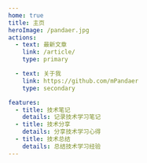 ```yaml
---
home: true
title: 主页
heroImage: /pandaer.jpg
actions:
  - text: 最新文章
    link: /article/
    type: primary

  - text: 关于我
    link: https://github.com/mPandaer
    type: secondary

features:
  - title: 技术笔记
    details: 记录技术学习笔记
  - title: 技术分享
    details: 分享技术学习心得
  - title: 技术总结
    details: 总结技术学习经验
---
```


